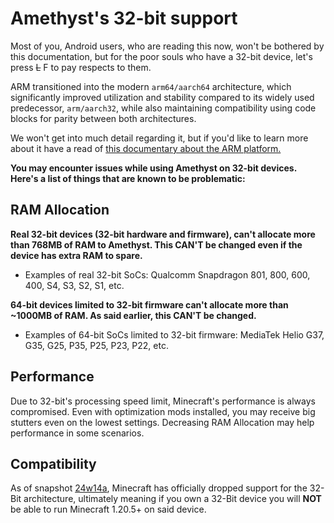 # Amethyst's 32-bit support
Most of you, Android users, who are reading this now, won't be bothered by this documentation, but for the poor souls who have a 32-bit device, let's press ~~L~~ F to pay respects to them.

ARM transitioned into the modern `arm64/aarch64` architecture, which significantly improved utilization and stability compared to its widely used predecessor, `arm/aarch32`, while also maintaining compatibility using code blocks for parity between both architectures.

We won't get into much detail regarding it, but if you'd like to learn more about it have a read of [this documentary about the ARM platform.](https://en.m.wikipedia.org/wiki/ARM_architecture_family)

**You may encounter issues while using Amethyst on 32-bit devices. Here's a list of things that are known to be problematic:**

## RAM Allocation

**Real 32-bit devices (32-bit hardware and firmware), can't allocate more than 768MB of RAM to Amethyst. This CAN'T be changed even if the device has extra RAM to spare.**

* Examples of real 32-bit SoCs: Qualcomm Snapdragon 801, 800, 600, 400, S4, S3, S2, S1, etc.

**64-bit devices limited to 32-bit firmware can't allocate more than ~1000MB of RAM. As said earlier, this CAN'T be changed.**

* Examples of 64-bit SoCs limited to 32-bit firmware: MediaTek Helio G37, G35, G25, P35, P25, P23, P22, etc.

## Performance
Due to 32-bit's processing speed limit, Minecraft's performance is always compromised. Even with optimization mods installed, you may receive big stutters even on the lowest settings. Decreasing RAM Allocation may help performance in some scenarios.

## Compatibility
As of snapshot [24w14a](https://minecraft.wiki/w/Java_Edition_24w14a), Minecraft has officially dropped support for the 32-Bit architecture, ultimately meaning if you own a 32-Bit device you will **NOT** be able to run Minecraft 1.20.5+ on said device.
